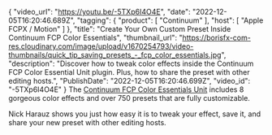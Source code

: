{
"video_url": "https://youtu.be/-5TXp6I4O4E",
  "date": "2022-12-05T16:20:46.689Z",
  "tagging": {
    "product": [
      "Continuum"
    ],
    "host": [
      "Apple FCPX / Motion"
    ]
  },
  "title": "Create Your Own Custom Preset Inside Continuum FCP Color Essentials",
  "thumbnail_url": "https://borisfx-com-res.cloudinary.com/image/upload/v1670254793/video-thumbnails/quick_tip_saving_presets_-_fcp_color_essentials.jpg",
  "description": "Discover how to tweak color effects inside the Continuum FCP Color Essential Unit plugin. Plus, how to share the preset with other editing hosts.",
  "PublishDate": "2022-12-05T16:20:46.699Z",
  "video_id": "-5TXp6I4O4E"
}
The [Continuum FCP Color Essentials Unit](https://fcp.borisfx.com/color-essentials-unit) includes 8 gorgeous color effects and over 750 presets that are fully customizable.

Nick Harauz shows you just how easy it is to tweak your effect, save it, and share your new preset with other editing hosts.
